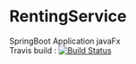 # RentingService
SpringBoot Application javaFx <br>
Travis build : 
[![Build Status](https://travis-ci.org/ElarbiMohamedAymen/RentingService.svg?branch=master)](https://travis-ci.org/ElarbiMohamedAymen/RentingService)
